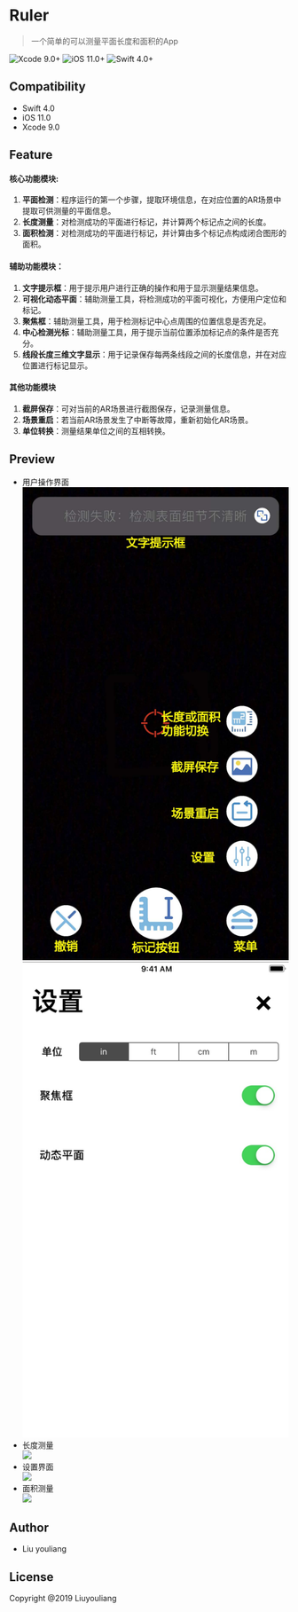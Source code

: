# Ruler
> 一个简单的可以测量平面长度和面积的App   

![Xcode 9.0+](https://img.shields.io/badge/Xcode-9.0%2B-blue.svg)
![iOS 11.0+](https://img.shields.io/badge/iOS-11.0%2B-blue.svg)
![Swift 4.0+](https://img.shields.io/badge/Swift-4.0%2B-orange.svg)





## Compatibility

- Swift 4.0
- iOS 11.0
- Xcode 9.0


## Feature
#### 核心功能模块:

1. **平面检测**：程序运行的第一个步骤，提取环境信息，在对应位置的AR场景中提取可供测量的平面信息。
2. **长度测量**：对检测成功的平面进行标记，并计算两个标记点之间的长度。
3. **面积检测**：对检测成功的平面进行标记，并计算由多个标记点构成闭合图形的面积。



#### 辅助功能模块：
1. **文字提示框**：用于提示用户进行正确的操作和用于显示测量结果信息。
2. **可视化动态平面**：辅助测量工具，将检测成功的平面可视化，方便用户定位和标记。
3. **聚焦框**：辅助测量工具，用于检测标记中心点周围的位置信息是否充足。
4. **中心检测光标**：辅助测量工具，用于提示当前位置添加标记点的条件是否充分。
5. **线段长度三维文字显示**：用于记录保存每两条线段之间的长度信息，并在对应位置进行标记显示。 



#### 其他功能模块
1. **截屏保存**：可对当前的AR场景进行截图保存，记录测量信息。
2. **场景重启**：若当前AR场景发生了中断等故障，重新初始化AR场景。
3. **单位转换**：测量结果单位之间的互相转换。


## Preview
* 用户操作界面  
![](https://github.com/Programming-Heiro/Ruler-master/blob/master/screenshots/image007.jpg)
![](https://github.com/Programming-Heiro/Ruler-master/blob/master/screenshots/image008.jpg)
* 长度测量  
![](https://github.com/Programming-Heiro/Ruler-master/blob/master/screenshots/1.gif)
* 设置界面  
![](https://github.com/Programming-Heiro/Ruler-master/blob/master/screenshots/2.gif)
* 面积测量  
![](https://github.com/Programming-Heiro/Ruler-master/blob/master/screenshots/3.gif)



## Author
* Liu youliang

## License
Copyright @2019 Liuyouliang
